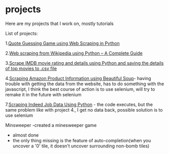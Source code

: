 # projects
Here are my projects that I work on, mostly tutorials

List of projects:

1.[Quote Guessing Game using Web Scraping in Python](https://www.geeksforgeeks.org/quote-guessing-game-using-web-scraping-in-python/)

2.[Web scraping from Wikipedia using Python – A Complete Guide](https://www.geeksforgeeks.org/how-to-scrape-multiple-pages-of-a-website-using-python/?ref=next_article)

3.[Scrape IMDB movie rating and details using Python and saving the details of top movies to .csv file](https://www.geeksforgeeks.org/scrape-imdb-movie-rating-and-details-using-python/)

4.[Scraping Amazon Product Information using Beautiful Soup](https://www.geeksforgeeks.org/scraping-amazon-product-information-using-beautiful-soup/)- having trouble with getting the data from the website, has to do something with the javascript, I think the best course of action is to use selenium, will try to remake it in the future with selenium

7.[Scraping Indeed Job Data Using Python](https://www.geeksforgeeks.org/scraping-indeed-job-data-using-python/) - the code executes, but the same problem like with project 4., I get no data back, possible solution is to use selenium

Minsweeper
  -created a minesweeper game
  - almost done
  - the only thing missing is the feature of auto-completion(when you uncover a '0' tile, it doesn't uncover surrounding non-bomb tiles)

